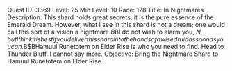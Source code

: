 Quest ID: 3369
Level: 25
Min Level: 10
Race: 178
Title: In Nightmares
Description: This shard holds great secrets; it is the pure essence of the Emerald Dream. However, what I see in this shard is not a dream; one would call this sort of a vision a nightmare.$B$BI do not wish to alarm you, $N, but I think it is best if you deliver this shard into the hands of a wise druid as soon as you can.$B$BHamuul Runetotem on Elder Rise is who you need to find. Head to Thunder Bluff. I cannot say more. 
Objective: Bring the Nightmare Shard to Hamuul Runetotem on Elder Rise.
